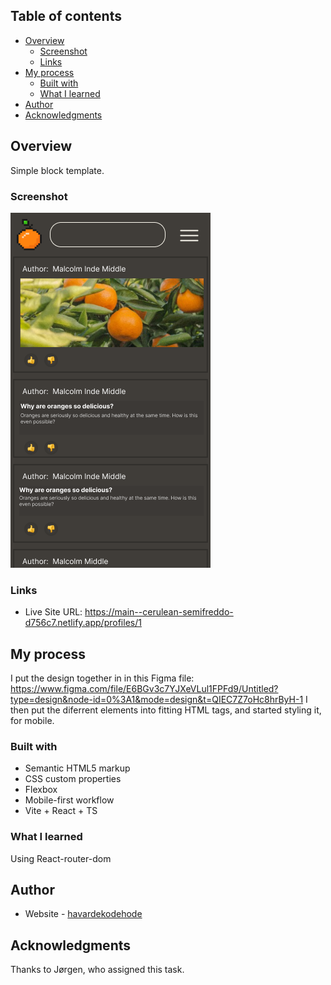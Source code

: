 ## Table of contents

-   [Overview](#overview)
    -   [Screenshot](#screenshot)
    -   [Links](#links)
-   [My process](#my-process)
    -   [Built with](#built-with)
    -   [What I learned](#what-i-learned)
-   [Author](#author)
-   [Acknowledgments](#acknowledgments)

## Overview

Simple block template.

### Screenshot

![](/src/assets/screenshot.png)

<!-- ![](/src/assets/screenshot.png) -->

### Links

-   Live Site URL: https://main--cerulean-semifreddo-d756c7.netlify.app/profiles/1

## My process

I put the design together in in this Figma file: https://www.figma.com/file/E6BGv3c7YJXeVLul1FPFd9/Untitled?type=design&node-id=0%3A1&mode=design&t=QIEC7Z7oHc8hrByH-1 I then put the diferrent elements into fitting HTML tags, and started styling it, for mobile.

### Built with

-   Semantic HTML5 markup
-   CSS custom properties
-   Flexbox
-   Mobile-first workflow
-   Vite + React + TS

### What I learned

Using React-router-dom

## Author

-   Website - [havardekodehode]("https://havardekodehode.github.io/portfolio/")

## Acknowledgments

Thanks to Jørgen, who assigned this task.
